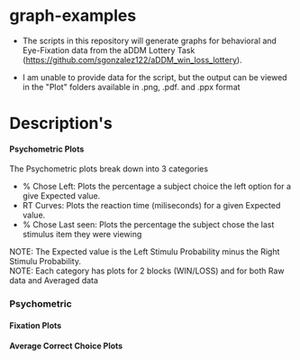 # graph-examples
- The scripts in this repository will generate graphs for behavioral and Eye-Fixation data from the aDDM Lottery Task <br>
   (https://github.com/sgonzalez122/aDDM_win_loss_lottery). 
   
- I am unable to provide data for the script, but the output can be viewed in the "Plot" folders available in .png, .pdf. and .ppx format

# Description's
#### Psychometric Plots
The Psychometric plots break down into 3 categories 
- % Chose Left: Plots the percentage a subject choice the left option for a give Expected value. 
- RT Curves: Plots the reaction time (miliseconds) for a given Expected value. 
- % Chose Last seen: Plots the percentage the subject chose the last stimulus item they were viewing

NOTE: The Expected value is the Left Stimulu Probability minus the Right Stimulu Probability. <br>
NOTE: Each category has plots for 2 blocks (WIN/LOSS) and for both Raw data and Averaged data

### Psychometric 
#### Fixation Plots


#### Average Correct Choice Plots
